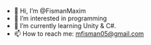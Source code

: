 - 👋 Hi, I’m @FismanMaxim
- 👀 I’m interested in programming
- 🌱 I’m currently learning Unity & C#.
- 📫 How to reach me: mfisman05@gmail.com

<!---
FismanMaxim/FismanMaxim is a ✨ special ✨ repository because its `README.md` (this file) appears on your GitHub profile.
You can click the Preview link to take a look at your changes.
--->

